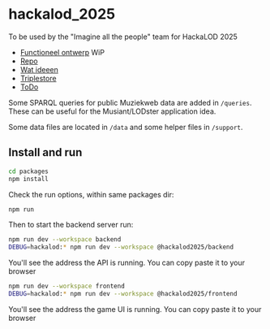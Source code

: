 # hackalod_2025
To be used by the "Imagine all the people" team for HackaLOD 2025

- [Functioneel ontwerp](./docs/fo.md) WiP
- [Repo](./docs/repo.md)
- [Wat ideeen](./docs/ideeen.md)
- [Triplestore](./docs/triplestore.md)
- [ToDo](./docs/todo.md)

Some SPARQL queries for public Muziekweb data are added in `/queries`. These can be useful for the Musiant/LODster application idea.

Some data files are located in `/data` and some helper files in `/support`.


## Install and run

```sh
cd packages
npm install
```

Check the run options, within same packages dir:

```sh
npm run
```

Then to start the backend server run:

```sh
npm run dev --workspace backend
DEBUG=hackalod:* npm run dev --workspace @hackalod2025/backend
```

You'll see the address the API is running. You can copy paste it to your browser

```sh
npm run dev --workspace frontend
DEBUG=hackalod:* npm run dev --workspace @hackalod2025/frontend
```

You'll see the address the game UI is running. You can copy paste it to your browser